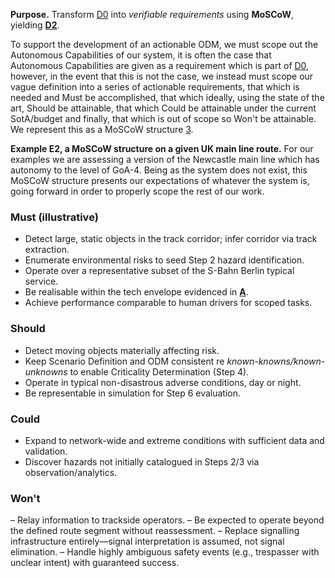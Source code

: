 **Purpose.** Transform [D0](ref:d0) into *verifiable requirements* using **MoSCoW**, yielding **[D2](ref:d2)**.

To support the development of an actionable ODM, we must scope out the Autonomous Capabilities of our system, it is often the case that Autonomous Capabilities are given as a requirement which is part of [D0](ref:d0), however, in the event that this is not the case, we instead must scope our vague definition into a series of actionable requirements, that which is needed and Must be accomplished, that which ideally, using the state of the art, Should be attainable, that which Could be attainable under the current SotA/budget and finally, that which is out of scope so Won't be attainable. We represent this as a MoSCoW structure [3](cite:3).

**Example E2, a MoSCoW structure on a given UK main line route.** 
For our examples we are assessing a version of the Newcastle main line which has autonomy to the level of GoA-4. Being as the system does not exist, this MoSCoW structure presents our expectations of whatever the system is, going forward in order to properly scope the rest of our work.
### Must (illustrative)
- Detect large, static objects in the track corridor; infer corridor via track extraction.
- Enumerate environmental risks to seed Step 2 hazard identification.
- Operate over a representative subset of the S-Bahn Berlin typical service.
- Be realisable within the tech envelope evidenced in **[A](ref:a)**.
- Achieve performance comparable to human drivers for scoped tasks.

### Should
- Detect moving objects materially affecting risk.
- Keep Scenario Definition and ODM consistent re *known-knowns/known-unknowns* to enable Criticality Determination (Step 4).
- Operate in typical non-disastrous adverse conditions, day or night.
- Be representable in simulation for Step 6 evaluation.

### Could
- Expand to network-wide and extreme conditions with sufficient data and validation.
- Discover hazards not initially catalogued in Steps 2/3 via observation/analytics.

### Won't
– Relay information to trackside operators.
– Be expected to operate beyond the defined route segment without reassessment.
– Replace signalling infrastructure entirely—signal interpretation is assumed, not signal elimination.
– Handle highly ambiguous safety events (e.g., trespasser with unclear intent) with guaranteed success.